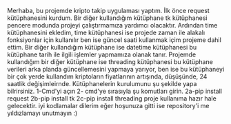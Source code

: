 Merhaba, bu projemde kripto takip uygulaması yaptım. İlk önce request kütüphanesini kurdum.
Bir diğer kullandığım kütüphane tk kütüphanesi pencere modunda projeyi çalıştırmamıza yardımcı olacaktır.
Ardından time kütüphanesini ekledim, time kütüphanesi ise projede zaman ile alakalı fonksiyonlar için kullanılır ben ise güncel saati kullanmak içim projeme dahil ettim.
Bir diğer kullandığım kütüphane ise datetime kütüphanesi bu kütüphane tarih ile ilgili işlemler yapmamıza olanak tanır.
Projemde kullandığım bir diğer kütüphane ise threading kütüphanesi bu kütüphane verileri arka planda güncellemesini yapmaya yarıyor, ben ise bu kütüphaneyi bir çok yerde kullandım kriptoların fiyatlarının artışında, düşüşünde, 24 saatlik değişimleirnde.
Kütüphanelerin kurulumunu şu şekilde yapa bilrirsiniz. 
1-Cmd'yi açın
2- cmd'ye sırasıyla şu komutları girin.
2a-pip install request 
2b-pip install tk 
2c-pip install threading
proje kullanıma hazır hale gelecektir. iyi kodlamalar dilerim eğer hoşunuza gitti ise repository'i me yıldızlamayı unutmayın :) 

